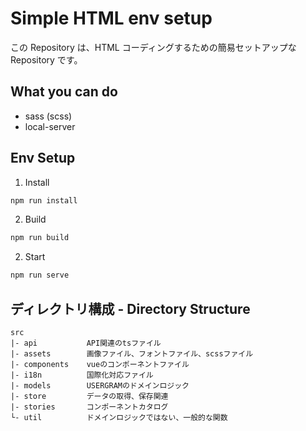 # Simple HTML env setup

この Repository は、HTML コーディングするための簡易セットアップな Repository です。

## What you can do

- sass (scss)
- local-server

## Env Setup

1. Install

```bash
npm run install
```

2. Build

```bash
npm run build
```

2. Start

```bash
npm run serve
```

## ディレクトリ構成 - Directory Structure

```
src
|- api           API関連のtsファイル
|- assets        画像ファイル、フォントファイル、scssファイル
|- components    vueのコンポーネントファイル
|- i18n          国際化対応ファイル
|- models        USERGRAMのドメインロジック
|- store         データの取得、保存関連
|- stories       コンポーネントカタログ
└- util          ドメインロジックではない、一般的な関数
```
